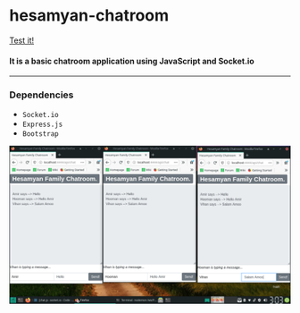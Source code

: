 # hesamyan-chatroom
[Test it!](https://hesamyan-chat.herokuapp.com/api/chat)

#### It is a basic chatroom application using JavaScript and Socket.io

-------------------------
### Dependencies
+ `Socket.io`
+ `Express.js`
+ `Bootstrap`

![conversaton](https://github.com/hooman734/hesamyan-chatroom/blob/master/screenshots/chat.png)
